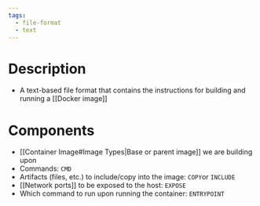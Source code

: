 ```yaml
---
tags:
  - file-format
  - text
---
```

# Description
- A text-based file format that contains the instructions for building and running a [[Docker image]]
# Components
- [[Container Image#Image Types|Base or parent image]] we are building upon
- Commands: `CMD`
- Artifacts (files, etc.) to include/copy into the image: `COPY`or `INCLUDE`
- [[Network ports]] to be exposed to the host: `EXPOSE`
- Which command to run upon running the container: `ENTRYPOINT`